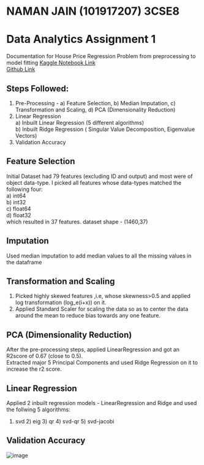 # NAMAN JAIN (101917207) 3CSE8
# Data Analytics Assignment 1
Documentation for House Price Regression Problem from preprocessing to model fitting [Kaggle Notebook Link](https://www.kaggle.com/namanjain412/notebook3e00b94058/edit) <br/>
[Github Link](https://github.com/namannjain/HousePricePrediction-ConvoAi-Data-Analytics)
<br/>
## Steps Followed:
1. Pre-Processing - a) Feature Selection, b) Median Imputation, c) Transformation and Scaling, d) PCA (Dimensionality Reduction) <br/>
2. Linear Regression <br/>
   a) Inbuilt Linear Regression (5 different algorithms) <br/>
   b) Inbuilt Ridge Regression ( Singular Value Decomposition, Eigenvalue Vectors) <br/>
3. Validation Accuracy

## Feature Selection
Initial Dataset had 79 features (excluding ID and output) and most were of object data-type.
I picked all features whose data-types matched the following four: <br/>
a) int64 <br/>
b) int32 <br/>
c) float64 <br/>
d) float32 <br/>
which resulted in 37 features. dataset shape - (1460,37) <br/>
 
## Imputation
Used median imputation to add median values to all the missing values in the dataframe <br/>

## Transformation and Scaling
1. Picked highly skewed features ,i.e, whose skewness>0.5 and applied log transformation (log_e(i+x)) on it. <br/>
2. Applied Standard Scaler for scaling the data so as to center the data around the mean to reduce bias towards any one feature. <br/>

## PCA (Dimensionality Reduction)
After the pre-processing steps, applied LinearRegression and got an R2score of 0.67 (close to 0.5). <br/>
Extracted major 5 Principal Components and used Ridge Regression on it to increase the r2 score.

## Linear Regression
Applied 2 inbuilt regression models - LinearRegression and Ridge and used the follwing 5 algorithms: <br/>
1) svd  2) eig  3) qr  4) svd-qr  5) svd-jacobi <br/>

## Validation Accuracy
![image](https://user-images.githubusercontent.com/70437311/156221461-3b57ba3c-b081-45db-b2d6-1e73e37e5dd4.png)
